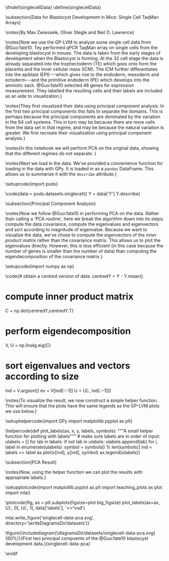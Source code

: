 \ifndef{singlecellData}
\define{singlecellData}


\subsection{Data for Blastocyst Development in Mice: Single Cell TaqMan Arrays}


\notes{By Max Zwiessele, Oliver Stegle and Neil D. Lawrence}

\notes{Now we use the GP-LVM to analyze some single cell data from @Guo:fate10. Tey performed qPCR TaqMan array on single cells from the developing blastocyst in mouse. The data is taken from the early stages of development when the Blastocyst is forming. At the 32 cell stage the data is already separated into the trophectoderm (TE) which goes onto form the placenta and the inner cellular mass (ICM). The ICM further differentiates into the epiblast (EPI)---which gives rise to the endoderm, mesoderm and ectoderm---and the primitive endoderm (PE) which develops into the amniotic sack. @Guo:fate10 selected 48 genes for expression measurement. They labelled the resulting cells and their labels are included as an aide to visualization.}

\notes{They first visualized their data using principal component analysis. In the first two principal components this fails to separate the domains. This is perhaps because the principal components are dominated by the variation in the 64 cell systems. This in turn may be because there are more cells from the data set in that regime, and may be because the natural variation is greater. We first recreate their visualization using principal component analysis.}


\notes{In this notebook we will perform PCA on the original data, showing that the different regimes do not separate. }


\notes{Next we load in the data. We've provided a convenience function for loading in the data with GPy. It is loaded in as a `pandas` DataFrame. This allows us to summarize it with the `describe` attribute.}

\setupcode{import pods}

\code{data = pods.datasets.singlecell()
Y = data['Y']
Y.describe}


\subsection{Principal Component Analysis}

\notes{Now we follow @Guo:fate10 in performing PCA on the data. Rather than calling a 'PCA routine', here we break the algorithm down into its steps: compute the data covariance, compute the eigenvalues and eigenvectors and sort according to magnitude of eigenvalue. Because we want to visualize the data, we've chose to compute the eigenvectors of the *inner product matrix* rather than the covariance matrix. This allows us to plot the eigenvalues directly. However, this is less efficient (in this case because the number of genes is smaller than the number of data) than computing the eigendecomposition of the covariance matrix.}


\setupcode{import numpy as np}

\code{# obtain a centred version of data.
centredY = Y - Y.mean()
# compute inner product matrix
C = np.dot(centredY,centredY.T)
# perform eigendecomposition
V, U = np.linalg.eig(C)
# sort eigenvalues and vectors according to size
ind = V.argsort()
ev = V[ind[::-1]]
U = U[:, ind[::-1]]}

\notes{To visualize the result, we now construct a simple helper
function. This will ensure that the plots have the same legends as the
GP-LVM plots we use below.}


\setuphelpercode{import GPy
import matplotlib.pyplot as plt}

\helpercode{def plot_labels(ax, x, y, labels, symbols):
    """A small helper function for plotting with labels"""
    # make sure labels are in order of input:
    ulabels = []
    for lab in labels:
        if not lab in ulabels:
            ulabels.append(lab)
    for i, label in enumerate(ulabels):
        symbol = symbols[i % len(symbols)]
        ind = labels == label
        ax.plot(x[ind], y[ind], symbol)
    ax.legend(ulabels)}

\subsection{PCA Result}

\notes{Now, using the helper function we can plot the results with appropriate labels.}


\setupplotcode{import matplotlib.pyplot as plt
import teaching_plots as plot
import mlai}

\plotcode{fig, ax = plt.subplots(figsize=plot.big_figsize)
plot_labels(ax=ax, U[:, 0], U[:, 1], data['labels'], '<>^vsd')

mlai.write_figure('singlecell-data-pca.svg', directory='\writeDiagramsDir/datasets')}

\figure{\includediagram{\diagramsDir/datasets/singlecell-data-pca.svg}{60%}}{First two principal compoents of the @Guo:fate10 blastocyst development data.}{singlecell-data-pca}

\endif

